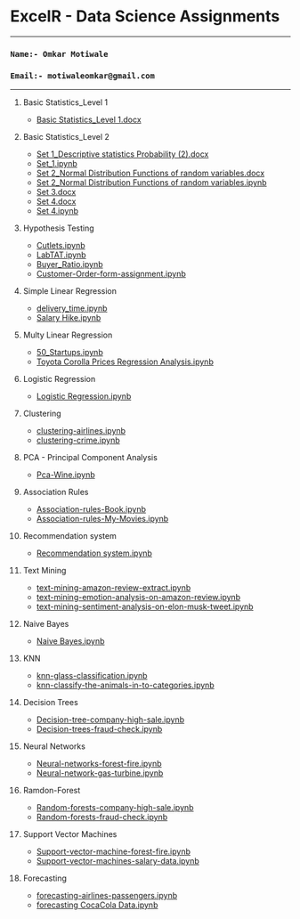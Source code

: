 # **ExcelR - Data Science Assignments**

***
### **`Name:- Omkar Motiwale`**
### **`Email:- motiwaleomkar@gmail.com`**
***



1. Basic Statistics_Level 1
    * [Basic Statistics_Level 1.docx](https://github.com/Omkar-Motiwale/ExcelR-Data-Science-Assignment/blob/main/Assignments/1.%20Basic%20Statistics_Level-1/Basic%20Statistics_Level%201.docx)
    

 2. Basic Statistics_Level 2
    * [Set 1_Descriptive statistics Probability (2).docx](https://github.com/Omkar-Motiwale/ExcelR-Data-Science-Assignment/blob/main/Assignments/2.%20Basic%20Statistics_Level-2/Set%2B1_Descriptive%2Bstatistics%2BProbability%2B(2).docx)
    * [Set_1.ipynb](https://github.com/Omkar-Motiwale/ExcelR-Data-Science-Assignment/blob/main/Assignments/2.%20Basic%20Statistics_Level-2/set-1.ipynb)
    * [Set 2_Normal Distribution Functions of random variables.docx](https://github.com/Omkar-Motiwale/ExcelR-Data-Science-Assignment/blob/main/Assignments/2.%20Basic%20Statistics_Level-2/Set%2B2_Normal%2BDistribution%2BFunctions%2Bof%2Brandom%2Bvariables.docx)
    * [Set 2_Normal Distribution Functions of random variables.ipynb](https://github.com/Omkar-Motiwale/ExcelR-Data-Science-Assignment/blob/main/Assignments/2.%20Basic%20Statistics_Level-2/set-2-normal-distribution.ipynb)
    * [Set 3.docx](https://github.com/Omkar-Motiwale/ExcelR-Data-Science-Assignment/blob/main/Assignments/2.%20Basic%20Statistics_Level-2/Set%2B3.doc)
    * [Set 4.docx](https://github.com/Omkar-Motiwale/ExcelR-Data-Science-Assignment/blob/main/Assignments/2.%20Basic%20Statistics_Level-2/Set%2B4.docx.doc)
    * [Set 4.ipynb](https://github.com/Omkar-Motiwale/ExcelR-Data-Science-Assignment/blob/main/Assignments/2.%20Basic%20Statistics_Level-2/set-4.ipynb)
    
    
 3. Hypothesis Testing
    * [Cutlets.ipynb](https://github.com/Omkar-Motiwale/ExcelR-Data-Science-Assignment/blob/main/Assignments/3.%20Hypothesis%20Teasting/hypostasis-cutlets-assignment.ipynb)
    * [LabTAT.ipynb](https://github.com/Omkar-Motiwale/ExcelR-Data-Science-Assignment/blob/main/Assignments/3.%20Hypothesis%20Teasting/hypothesis-labtat.ipynb)
    * [Buyer_Ratio.ipynb](https://github.com/Omkar-Motiwale/ExcelR-Data-Science-Assignment/blob/main/Assignments/3.%20Hypothesis%20Teasting/hypothesis-buyer-ratio.ipynb)
    * [Customer-Order-form-assignment.ipynb](https://github.com/Omkar-Motiwale/ExcelR-Data-Science-Assignment/blob/main/Assignments/3.%20Hypothesis%20Teasting/hypostasis-Customer-Order-form-assignment.ipynb)
    
    
 4. Simple Linear Regression
    * [delivery_time.ipynb](https://github.com/Omkar-Motiwale/ExcelR-Data-Science-Assignment/tree/main/Assignments/4.%20Simple%20Linear%20Regression/Delivery%20Time)
    * [Salary Hike.ipynb](https://github.com/Omkar-Motiwale/ExcelR-Data-Science-Assignment/blob/main/Assignments/4.%20Simple%20Linear%20Regression/Delivery%20Time/simple-linear-regression-delivery-time.ipynb)
    
    
 5. Multy Linear Regression
    * [50_Startups.ipynb](https://github.com/Omkar-Motiwale/ExcelR-Data-Science-Assignment/tree/main/Assignments/5.%20Multy%20Linear%20Regression/50%20StartUps)
    * [Toyota Corolla Prices Regression Analysis.ipynb](https://github.com/Omkar-Motiwale/ExcelR-Data-Science-Assignment/tree/main/Assignments/5.%20Multy%20Linear%20Regression/ToyotaCoralla)
    
    
 6. Logistic Regression
    * [Logistic Regression.ipynb](https://github.com/Omkar-Motiwale/ExcelR-Data-Science-Assignment/tree/main/Assignments/6.%20Logistic%20Regression/logistic-regression-bank.ipynb)
    
    
 7. Clustering
    * [clustering-airlines.ipynb](https://github.com/Omkar-Motiwale/ExcelR-Data-Science-Assignment/tree/main/Assignments/7.%20Clustering/Airlines)
    * [clustering-crime.ipynb](https://github.com/Omkar-Motiwale/ExcelR-Data-Science-Assignment/tree/main/Assignments/7.%20Clustering/Crime)
    
    
 8. PCA - Principal Component Analysis
     * [Pca-Wine.ipynb](https://github.com/Omkar-Motiwale/ExcelR-Data-Science-Assignment/tree/main/Assignments/8.%20PCA/pca-wine.ipynb)
    
    
 9. Association Rules
    * [Association-rules-Book.ipynb](https://github.com/Omkar-Motiwale/ExcelR-Data-Science-Assignment/tree/main/Assignments/9.%20Association%20Rules/association-rules-book.ipynb)
    * [Association-rules-My-Movies.ipynb](https://github.com/Omkar-Motiwale/ExcelR-Data-Science-Assignment/tree/main/Assignments/9.%20Association%20Rules/association-rules-my-movies.ipynb)
    
    
 10. Recommendation system
     * [Recommendation system.ipynb](https://github.com/Omkar-Motiwale/ExcelR-Data-Science-Assignment/tree/main/Assignments/10.%20Recommendation%20System/recommendation-system.ipynb)
    
    
 11. Text Mining
     * [text-mining-amazon-review-extract.ipynb](https://github.com/Omkar-Motiwale/ExcelR-Data-Science-Assignment/tree/main/Assignments/11-Text%20Mining/Sentiment%20Analysis%20on%20-%20Amazon%20Product%20Reviews/text-mining-amazon-review-extract.ipynb)
     * [text-mining-emotion-analysis-on-amazon-review.ipynb](https://github.com/Omkar-Motiwale/ExcelR-Data-Science-Assignment/tree/main/Assignments/11-Text%20Mining/Sentiment%20Analysis%20on%20-%20Amazon%20Product%20Reviews/text-mining-emotion-analysis-on-amazon-review.ipynb)
     * [text-mining-sentiment-analysis-on-elon-musk-tweet.ipynb](https://github.com/Omkar-Motiwale/ExcelR-Data-Science-Assignment/tree/main/Assignments/11-Text%20Mining/Sentiment%20Analysis%20on-Elon%20Musk%20Tweets/text-mining-sentiment-analysis-on-elon-musk-tweet.ipynb)
    
    
 12. Naive Bayes
     * [Naive Bayes.ipynb](https://github.com/Omkar-Motiwale/ExcelR-Data-Science-Assignment/tree/main/Assignments/12.%20Naive%20Bayes/naive-bayes.ipynb)
    
    
 13. KNN
     * [knn-glass-classification.ipynb](https://github.com/Omkar-Motiwale/ExcelR-Data-Science-Assignment/tree/main/Assignments/13-KNN/knn-glass-classification.ipynb)
     * [knn-classify-the-animals-in-to-categories.ipynb](https://github.com/Omkar-Motiwale/ExcelR-Data-Science-Assignment/tree/main/Assignments/13-KNN/knn-classify-the-animals-in-to-categories.ipynb)
    
    
 14. Decision Trees
     * [Decision-tree-company-high-sale.ipynb](https://github.com/Omkar-Motiwale/ExcelR-Data-Science-Assignment/tree/main/Assignments/14-Decision%20Trees/decision-tree-company-high-sale.ipynb)
     * [Decision-trees-fraud-check.ipynb](https://github.com/Omkar-Motiwale/ExcelR-Data-Science-Assignment/tree/main/Assignments/14-Decision%20Trees/decision-trees-fraud-check.ipynb)
    
    
 15. Neural Networks
     * [Neural-networks-forest-fire.ipynb](https://github.com/Omkar-Motiwale/ExcelR-Data-Science-Assignment/tree/main/Assignments/15.%20Neural%20Networks/Forest%20Fire)
     * [Neural-network-gas-turbine.ipynb](https://github.com/Omkar-Motiwale/ExcelR-Data-Science-Assignment/tree/main/Assignments/15.%20Neural%20Networks/Gas%20Turbines)
    
    
 16. Ramdon-Forest
     * [Random-forests-company-high-sale.ipynb](https://github.com/Omkar-Motiwale/ExcelR-Data-Science-Assignment/tree/main/Assignments/16-Ramdon-Forest/Company%20High%20Sale)
     * [Random-forests-fraud-check.ipynb](https://github.com/Omkar-Motiwale/ExcelR-Data-Science-Assignment/tree/main/Assignments/16-Ramdon-Forest/Fraud%20Check)
    
    
 17. Support Vector Machines
     * [Support-vector-machine-forest-fire.ipynb](https://github.com/Omkar-Motiwale/ExcelR-Data-Science-Assignment/tree/main/Assignments/18-Support%20Vector%20Machines/Forest%20Fire%20Classification)
     * [Support-vector-machines-salary-data.ipynb](https://github.com/Omkar-Motiwale/ExcelR-Data-Science-Assignment/tree/main/Assignments/18-Support%20Vector%20Machines/salary%20data%20Classification)
    
    
 18. Forecasting
     * [forecasting-airlines-passengers.ipynb](https://github.com/Omkar-Motiwale/ExcelR-Data-Science-Assignment/tree/main/Assignments/17-Forecasting/Airline-data)
     * [forecasting CocaCola Data.ipynb](https://github.com/Omkar-Motiwale/ExcelR-Data-Science-Assignment/tree/main/Assignments/17-Forecasting/CocaCola_Sales)
    
  
  


